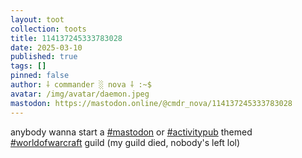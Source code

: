 ```yaml
---
layout: toot
collection: toots
title: 114137245333783028
date: 2025-03-10
published: true
tags: []
pinned: false
author: ⸸ commander ░ nova ⸸ :~$
avatar: /img/avatar/daemon.jpeg
mastodon: https://mastodon.online/@cmdr_nova/114137245333783028
---
```


anybody wanna start a [#mastodon](https://mastodon.online/tags/mastodon) or [#activitypub](https://mastodon.online/tags/activitypub) themed [#worldofwarcraft](https://mastodon.online/tags/worldofwarcraft) guild (my guild died, nobody's left lol)
